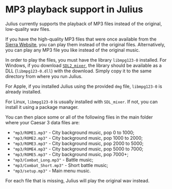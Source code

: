 # MP3 playback support in Julius

Julius currently supports the playback of MP3 files instead of the original, low-quality wav files.

If you have the high-quality MP3 files that were once available from the
[Sierra Website](http://web.archive.org/web/20000303064239/www.caesar3.com/downloads.shtml),
you can play them instead of the original files. Alternatively, you can play any MP3 file you like instead
of the original music.

In order to play the files, you must have the library `libmpg123-0` installed. For Windows, if you download
[`SDL2_mixer`](https://www.libsdl.org/projects/SDL_mixer/), the library should be available as a DLL (`libmpg123-0.dll`)
with the download. Simply copy it to the same directory from where you run Julius.

For Apple, if you installed Julius using the provided `dmg` file, `libmpg123-0` is already installed.

For Linux, `libmpg123-0` is usually installed with `SDL_mixer`. If not, you can install it using a package manager.

You can then place some or all of the following files in the main folder where your Caesar 3 data files are:

* `"mp3/ROME1.mp3"` - City background music, pop 0 to 1000;
* `"mp3/ROME2.mp3"` - City background music, pop 1000 to 2000;
* `"mp3/ROME3.mp3"` - City background music, pop 2000 to 5000;
* `"mp3/ROME4.mp3"` - City background music, pop 5000 to 7000;
* `"mp3/ROME5.mp3"` - City background music, pop 7000+;
* `"mp3/Combat_Long.mp3"` - Battle music;
* `"mp3/Combat_Short.mp3"` - Short battle music;
* `"mp3/setup.mp3"` - Main menu music.

For each file that is missing, Julius will play the original wav instead.
